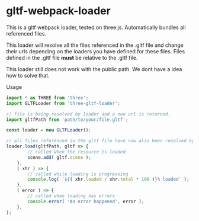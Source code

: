 # gltf-webpack-loader

This is a gltf webpack loader, tested on three.js. Automatically bundles all referenced files.

This loader will resolve all the files referenced in the .gltf file and change their urls depending on the loaders you have defined for these files.
Files defined in the .gltf file __must__ be relative to the .gltf file.

This loader still does not work with the public path. We dont have a idea how to solve that.

Usage

```js
import * as THREE from 'three';
import GLTFLoader from 'three-gltf-loader';

// file is being resolved by loader and a new url is returned.
import gltfPath from 'path/to/your/file.gltf';

const loader = new GLTFLoader();

// all files referenced in the gltf file have now also been resolved by your loaders.
loader.load(gltfPath, gltf => {
        // called when the resource is loaded
        scene.add( gltf.scene );
    },
    ( xhr ) => {
        // called while loading is progressing
        console.log( `${( xhr.loaded / xhr.total * 100 )}% loaded` );
    },
    ( error ) => {
        // called when loading has errors
        console.error( 'An error happened', error );
    },
);
```